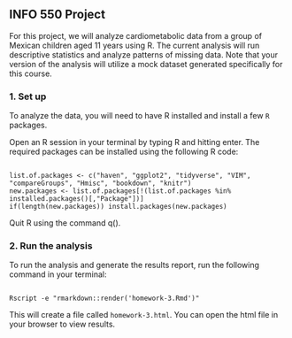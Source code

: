 ## INFO 550 Project 

For this project, we will analyze cardiometabolic data from a group of Mexican children aged 11 years using R. The current analysis will run descriptive statistics and analyze patterns of missing data. Note that your version of the analysis will utilize a mock dataset generated specifically for this course. 

### 1. Set up

To analyze the data, you will need to have R installed and install a few `R` packages. 


Open an R session in your terminal by typing R and hitting enter. The required packages can be installed using the following R code: 

```{r}

list.of.packages <- c("haven", "ggplot2", "tidyverse", "VIM", "compareGroups", "Hmisc", "bookdown", "knitr")
new.packages <- list.of.packages[!(list.of.packages %in% installed.packages()[,"Package"])]
if(length(new.packages)) install.packages(new.packages)

```
Quit R using the command q().

### 2. Run the analysis 

To run the analysis and generate the results report, run the following command in your terminal: 

```{r}

Rscript -e "rmarkdown::render('homework-3.Rmd')"

```

This will create a file called `homework-3.html`. You can open the html file in your browser to view results. 